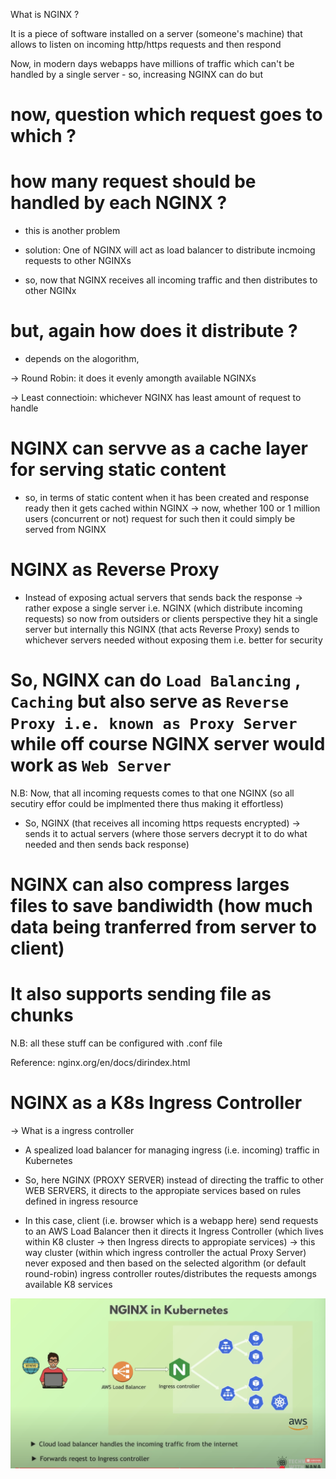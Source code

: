 What is NGINX ?

It is a piece of software installed on a server (someone's machine) that allows to listen on incoming http/https requests and then respond

Now, in modern days webapps have millions of traffic which can't be handled by a single server - so, increasing NGINX can do but

# now, question which request goes to which ?
# how many request should be handled by each NGINX ?

- this is another problem

- solution: One of NGINX will act as load balancer to distribute incmoing requests to other NGINXs

- so, now that NGINX receives all incoming traffic and then distributes to other NGINx

# but, again how does it distribute ?

- depends on the alogorithm, 

-> Round Robin: it does it evenly amongth available NGINXs

-> Least connectioin: whichever NGINX has least amount of request to handle

# NGINX can servve as a cache layer for serving static content

- so, in terms of static content when it has been created and response ready then it gets cached within NGINX -> now, whether 100 or 1 million users (concurrent or not) request for such then it could simply be served from NGINX


# NGINX as Reverse Proxy

- Instead of exposing actual servers that sends back the response -> rather expose a single server i.e. NGINX (which distribute incoming requests) so now from outsiders or clients perspective they hit a single server but internally this NGINX (that acts Reverse Proxy) sends to whichever servers needed without exposing them i.e. better for security


# So, NGINX can do `Load Balancing` , `Caching` but also serve as `Reverse Proxy i.e. known as Proxy Server` while off course NGINX server would work as `Web Server`

N.B: Now, that all incoming requests comes to that one NGINX (so all secutiry effor could be implmented there thus making it effortless)

- So, NGINX (that receives all incoming https requests encrypted) -> sends it to actual servers (where those servers decrypt it to do what needed and then sends back response) 

# NGINX can also compress larges files to save bandiwidth (how much data being tranferred from server to client)

# It also supports sending file as chunks

N.B: all these stuff can be configured with .conf file

Reference: nginx.org/en/docs/dirindex.html

# NGINX as a K8s Ingress Controller

-> What is a ingress controller

- A spealized load balancer for managing ingress (i.e. incoming) traffic in Kubernetes

- So, here NGINX (PROXY SERVER) instead of directing the traffic to other WEB SERVERS, it directs to the appropiate services based on rules defined in ingress resource

- In this case, client (i.e. browser which is a webapp here) send requests to an AWS Load Balancer then it directs it Ingress Controller (which lives within K8 cluster -> then Ingress directs to appropiate services) -> this way cluster (within which ingress controller the actual Proxy Server) never exposed and then based on the selected algorithm (or default round-robin) ingress controller routes/distributes the requests amongs available K8 services

![alt text](image.png)